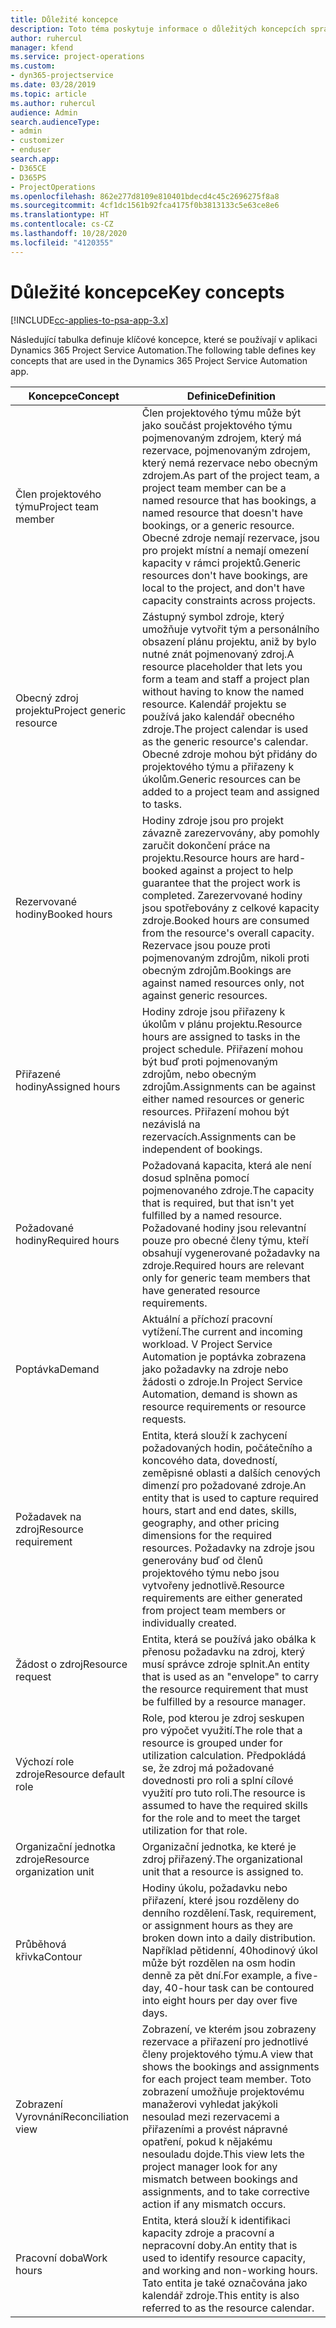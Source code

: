 ```yaml
---
title: Důležité koncepce
description: Toto téma poskytuje informace o důležitých koncepcích správy zdrojů v Project Service Automation.
author: ruhercul
manager: kfend
ms.service: project-operations
ms.custom:
- dyn365-projectservice
ms.date: 03/28/2019
ms.topic: article
ms.author: ruhercul
audience: Admin
search.audienceType:
- admin
- customizer
- enduser
search.app:
- D365CE
- D365PS
- ProjectOperations
ms.openlocfilehash: 862e277d8109e810401bdecd4c45c2696275f8a8
ms.sourcegitcommit: 4cf1dc1561b92fca4175f0b3813133c5e63ce8e6
ms.translationtype: HT
ms.contentlocale: cs-CZ
ms.lasthandoff: 10/28/2020
ms.locfileid: "4120355"
---
```

# <a name="key-concepts"></a><span data-ttu-id="da1f0-103">Důležité koncepce</span><span class="sxs-lookup"><span data-stu-id="da1f0-103">Key concepts</span></span>

[!INCLUDE[cc-applies-to-psa-app-3.x](../includes/cc-applies-to-psa-app-3x.md)]

<span data-ttu-id="da1f0-104">Následující tabulka definuje klíčové koncepce, které se používají v aplikaci Dynamics 365 Project Service Automation.</span><span class="sxs-lookup"><span data-stu-id="da1f0-104">The following table defines key concepts that are used in the Dynamics 365 Project Service Automation app.</span></span>

| <span data-ttu-id="da1f0-105">Koncepce</span><span class="sxs-lookup"><span data-stu-id="da1f0-105">Concept</span></span>                    | <span data-ttu-id="da1f0-106">Definice</span><span class="sxs-lookup"><span data-stu-id="da1f0-106">Definition</span></span> |
|----------------------------|------------|
| <span data-ttu-id="da1f0-107">Člen projektového týmu</span><span class="sxs-lookup"><span data-stu-id="da1f0-107">Project team member</span></span>        | <span data-ttu-id="da1f0-108">Člen projektového týmu může být jako součást projektového týmu pojmenovaným zdrojem, který má rezervace, pojmenovaným zdrojem, který nemá rezervace nebo obecným zdrojem.</span><span class="sxs-lookup"><span data-stu-id="da1f0-108">As part of the project team, a project team member can be a named resource that has bookings, a named resource that doesn't have bookings, or a generic resource.</span></span> <span data-ttu-id="da1f0-109">Obecné zdroje nemají rezervace, jsou pro projekt místní a nemají omezení kapacity v rámci projektů.</span><span class="sxs-lookup"><span data-stu-id="da1f0-109">Generic resources don't have bookings, are local to the project, and don't have capacity constraints across projects.</span></span> |
| <span data-ttu-id="da1f0-110">Obecný zdroj projektu</span><span class="sxs-lookup"><span data-stu-id="da1f0-110">Project generic resource</span></span>   | <span data-ttu-id="da1f0-111">Zástupný symbol zdroje, který umožňuje vytvořit tým a personálního obsazení plánu projektu, aniž by bylo nutné znát pojmenovaný zdroj.</span><span class="sxs-lookup"><span data-stu-id="da1f0-111">A resource placeholder that lets you form a team and staff a project plan without having to know the named resource.</span></span> <span data-ttu-id="da1f0-112">Kalendář projektu se používá jako kalendář obecného zdroje.</span><span class="sxs-lookup"><span data-stu-id="da1f0-112">The project calendar is used as the generic resource's calendar.</span></span> <span data-ttu-id="da1f0-113">Obecné zdroje mohou být přidány do projektového týmu a přiřazeny k úkolům.</span><span class="sxs-lookup"><span data-stu-id="da1f0-113">Generic resources can be added to a project team and assigned to tasks.</span></span> |
| <span data-ttu-id="da1f0-114">Rezervované hodiny</span><span class="sxs-lookup"><span data-stu-id="da1f0-114">Booked hours</span></span>               | <span data-ttu-id="da1f0-115">Hodiny zdroje jsou pro projekt závazně zarezervovány, aby pomohly zaručit dokončení práce na projektu.</span><span class="sxs-lookup"><span data-stu-id="da1f0-115">Resource hours are hard-booked against a project to help guarantee that the project work is completed.</span></span> <span data-ttu-id="da1f0-116">Zarezervované hodiny jsou spotřebovány z celkové kapacity zdroje.</span><span class="sxs-lookup"><span data-stu-id="da1f0-116">Booked hours are consumed from the resource's overall capacity.</span></span> <span data-ttu-id="da1f0-117">Rezervace jsou pouze proti pojmenovaným zdrojům, nikoli proti obecným zdrojům.</span><span class="sxs-lookup"><span data-stu-id="da1f0-117">Bookings are against named resources only, not against generic resources.</span></span> |
| <span data-ttu-id="da1f0-118">Přiřazené hodiny</span><span class="sxs-lookup"><span data-stu-id="da1f0-118">Assigned hours</span></span>             | <span data-ttu-id="da1f0-119">Hodiny zdroje jsou přiřazeny k úkolům v plánu projektu.</span><span class="sxs-lookup"><span data-stu-id="da1f0-119">Resource hours are assigned to tasks in the project schedule.</span></span> <span data-ttu-id="da1f0-120">Přiřazení mohou být buď proti pojmenovaným zdrojům, nebo obecným zdrojům.</span><span class="sxs-lookup"><span data-stu-id="da1f0-120">Assignments can be against either named resources or generic resources.</span></span> <span data-ttu-id="da1f0-121">Přiřazení mohou být nezávislá na rezervacích.</span><span class="sxs-lookup"><span data-stu-id="da1f0-121">Assignments can be independent of bookings.</span></span> |
| <span data-ttu-id="da1f0-122">Požadované hodiny</span><span class="sxs-lookup"><span data-stu-id="da1f0-122">Required hours</span></span>             | <span data-ttu-id="da1f0-123">Požadovaná kapacita, která ale není dosud splněna pomocí pojmenovaného zdroje.</span><span class="sxs-lookup"><span data-stu-id="da1f0-123">The capacity that is required, but that isn't yet fulfilled by a named resource.</span></span> <span data-ttu-id="da1f0-124">Požadované hodiny jsou relevantní pouze pro obecné členy týmu, kteří obsahují vygenerované požadavky na zdroje.</span><span class="sxs-lookup"><span data-stu-id="da1f0-124">Required hours are relevant only for generic team members that have generated resource requirements.</span></span> |
| <span data-ttu-id="da1f0-125">Poptávka</span><span class="sxs-lookup"><span data-stu-id="da1f0-125">Demand</span></span>                     | <span data-ttu-id="da1f0-126">Aktuální a příchozí pracovní vytížení.</span><span class="sxs-lookup"><span data-stu-id="da1f0-126">The current and incoming workload.</span></span> <span data-ttu-id="da1f0-127">V Project Service Automation je poptávka zobrazena jako požadavky na zdroje nebo žádosti o zdroje.</span><span class="sxs-lookup"><span data-stu-id="da1f0-127">In Project Service Automation, demand is shown as resource requirements or resource requests.</span></span> |
| <span data-ttu-id="da1f0-128">Požadavek na zdroj</span><span class="sxs-lookup"><span data-stu-id="da1f0-128">Resource requirement</span></span>       | <span data-ttu-id="da1f0-129">Entita, která slouží k zachycení požadovaných hodin, počátečního a koncového data, dovedností, zeměpisné oblasti a dalších cenových dimenzí pro požadované zdroje.</span><span class="sxs-lookup"><span data-stu-id="da1f0-129">An entity that is used to capture required hours, start and end dates, skills, geography, and other pricing dimensions for the required resources.</span></span> <span data-ttu-id="da1f0-130">Požadavky na zdroje jsou generovány buď od členů projektového týmu nebo jsou vytvořeny jednotlivě.</span><span class="sxs-lookup"><span data-stu-id="da1f0-130">Resource requirements are either generated from project team members or individually created.</span></span> |
| <span data-ttu-id="da1f0-131">Žádost o zdroj</span><span class="sxs-lookup"><span data-stu-id="da1f0-131">Resource request</span></span>           | <span data-ttu-id="da1f0-132">Entita, která se používá jako obálka k přenosu požadavku na zdroj, který musí správce zdroje splnit.</span><span class="sxs-lookup"><span data-stu-id="da1f0-132">An entity that is used as an "envelope" to carry the resource requirement that must be fulfilled by a resource manager.</span></span> |
| <span data-ttu-id="da1f0-133">Výchozí role zdroje</span><span class="sxs-lookup"><span data-stu-id="da1f0-133">Resource default role</span></span>      | <span data-ttu-id="da1f0-134">Role, pod kterou je zdroj seskupen pro výpočet využití.</span><span class="sxs-lookup"><span data-stu-id="da1f0-134">The role that a resource is grouped under for utilization calculation.</span></span> <span data-ttu-id="da1f0-135">Předpokládá se, že zdroj má požadované dovednosti pro roli a splní cílové využití pro tuto roli.</span><span class="sxs-lookup"><span data-stu-id="da1f0-135">The resource is assumed to have the required skills for the role and to meet the target utilization for that role.</span></span> |
| <span data-ttu-id="da1f0-136">Organizační jednotka zdroje</span><span class="sxs-lookup"><span data-stu-id="da1f0-136">Resource organization unit</span></span> | <span data-ttu-id="da1f0-137">Organizační jednotka, ke které je zdroj přiřazený.</span><span class="sxs-lookup"><span data-stu-id="da1f0-137">The organizational unit that a resource is assigned to.</span></span> |
| <span data-ttu-id="da1f0-138">Průběhová křivka</span><span class="sxs-lookup"><span data-stu-id="da1f0-138">Contour</span></span>                    | <span data-ttu-id="da1f0-139">Hodiny úkolu, požadavku nebo přiřazení, které jsou rozděleny do denního rozdělení.</span><span class="sxs-lookup"><span data-stu-id="da1f0-139">Task, requirement, or assignment hours as they are broken down into a daily distribution.</span></span> <span data-ttu-id="da1f0-140">Například pětidenní, 40hodinový úkol může být rozdělen na osm hodin denně za pět dní.</span><span class="sxs-lookup"><span data-stu-id="da1f0-140">For example, a five-day, 40-hour task can be contoured into eight hours per day over five days.</span></span> |
| <span data-ttu-id="da1f0-141">Zobrazení Vyrovnání</span><span class="sxs-lookup"><span data-stu-id="da1f0-141">Reconciliation view</span></span>        | <span data-ttu-id="da1f0-142">Zobrazení, ve kterém jsou zobrazeny rezervace a přiřazení pro jednotlivé členy projektového týmu.</span><span class="sxs-lookup"><span data-stu-id="da1f0-142">A view that shows the bookings and assignments for each project team member.</span></span> <span data-ttu-id="da1f0-143">Toto zobrazení umožňuje projektovému manažerovi vyhledat jakýkoli nesoulad mezi rezervacemi a přiřazeními a provést nápravné opatření, pokud k nějakému nesouladu dojde.</span><span class="sxs-lookup"><span data-stu-id="da1f0-143">This view lets the project manager look for any mismatch between bookings and assignments, and to take corrective action if any mismatch occurs.</span></span> |
| <span data-ttu-id="da1f0-144">Pracovní doba</span><span class="sxs-lookup"><span data-stu-id="da1f0-144">Work hours</span></span>                 | <span data-ttu-id="da1f0-145">Entita, která slouží k identifikaci kapacity zdroje a pracovní a nepracovní doby.</span><span class="sxs-lookup"><span data-stu-id="da1f0-145">An entity that is used to identify resource capacity, and working and non-working hours.</span></span> <span data-ttu-id="da1f0-146">Tato entita je také označována jako kalendář zdroje.</span><span class="sxs-lookup"><span data-stu-id="da1f0-146">This entity is also referred to as the resource calendar.</span></span> |
